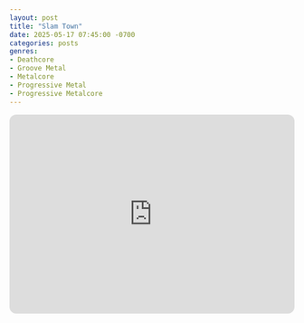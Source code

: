 ```yaml
---
layout: post
title: "Slam Town"
date: 2025-05-17 07:45:00 -0700
categories: posts
genres:
- Deathcore
- Groove Metal
- Metalcore
- Progressive Metal
- Progressive Metalcore
---
```

<iframe style="border-radius:12px" src="https://open.spotify.com/embed/playlist/2sDTuphZAuTecIVCrvkiAN?utm_source=generator" width="100%" height="352" frameBorder="0" allowfullscreen="" allow="autoplay; clipboard-write; encrypted-media; fullscreen; picture-in-picture" loading="lazy"></iframe>